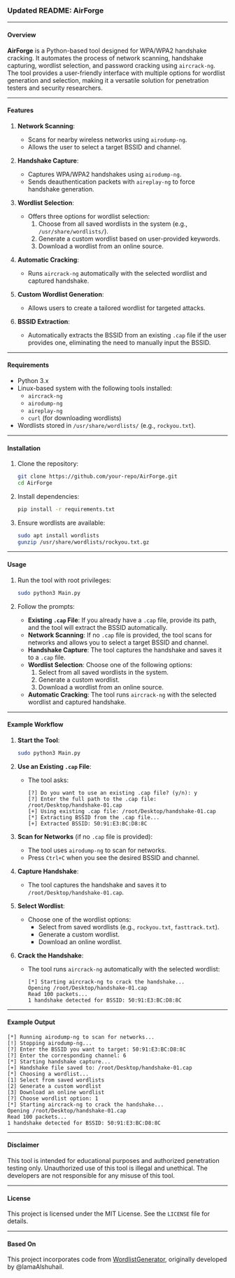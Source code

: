 ### **Updated README: AirForge**

---

#### **Overview**

**AirForge** is a Python-based tool designed for WPA/WPA2 handshake cracking. It automates the process of network scanning, handshake capturing, wordlist selection, and password cracking using `aircrack-ng`. The tool provides a user-friendly interface with multiple options for wordlist generation and selection, making it a versatile solution for penetration testers and security researchers.

---

#### **Features**

1. **Network Scanning**:
   - Scans for nearby wireless networks using `airodump-ng`.
   - Allows the user to select a target BSSID and channel.

2. **Handshake Capture**:
   - Captures WPA/WPA2 handshakes using `airodump-ng`.
   - Sends deauthentication packets with `aireplay-ng` to force handshake generation.

3. **Wordlist Selection**:
   - Offers three options for wordlist selection:
     1. Choose from all saved wordlists in the system (e.g., `/usr/share/wordlists/`).
     2. Generate a custom wordlist based on user-provided keywords.
     3. Download a wordlist from an online source.

4. **Automatic Cracking**:
   - Runs `aircrack-ng` automatically with the selected wordlist and captured handshake.

5. **Custom Wordlist Generation**:
   - Allows users to create a tailored wordlist for targeted attacks.

6. **BSSID Extraction**:
   - Automatically extracts the BSSID from an existing `.cap` file if the user provides one, eliminating the need to manually input the BSSID.

---

#### **Requirements**

- Python 3.x
- Linux-based system with the following tools installed:
  - `aircrack-ng`
  - `airodump-ng`
  - `aireplay-ng`
  - `curl` (for downloading wordlists)
- Wordlists stored in `/usr/share/wordlists/` (e.g., `rockyou.txt`).

---

#### **Installation**

1. Clone the repository:
   ```bash
   git clone https://github.com/your-repo/AirForge.git
   cd AirForge
   ```

2. Install dependencies:
   ```bash
   pip install -r requirements.txt
   ```

3. Ensure wordlists are available:
   ```bash
   sudo apt install wordlists
   gunzip /usr/share/wordlists/rockyou.txt.gz
   ```

---

#### **Usage**

1. Run the tool with root privileges:
   ```bash
   sudo python3 Main.py
   ```

2. Follow the prompts:
   - **Existing `.cap` File**: If you already have a `.cap` file, provide its path, and the tool will extract the BSSID automatically.
   - **Network Scanning**: If no `.cap` file is provided, the tool scans for networks and allows you to select a target BSSID and channel.
   - **Handshake Capture**: The tool captures the handshake and saves it to a `.cap` file.
   - **Wordlist Selection**: Choose one of the following options:
     1. Select from all saved wordlists in the system.
     2. Generate a custom wordlist.
     3. Download a wordlist from an online source.
   - **Automatic Cracking**: The tool runs `aircrack-ng` with the selected wordlist and captured handshake.

---

#### **Example Workflow**

1. **Start the Tool**:
   ```bash
   sudo python3 Main.py
   ```

2. **Use an Existing `.cap` File**:
   - The tool asks:
     ```plaintext
     [?] Do you want to use an existing .cap file? (y/n): y
     [?] Enter the full path to the .cap file: /root/Desktop/handshake-01.cap
     [+] Using existing .cap file: /root/Desktop/handshake-01.cap
     [*] Extracting BSSID from the .cap file...
     [+] Extracted BSSID: 50:91:E3:BC:D8:8C
     ```

3. **Scan for Networks** (if no `.cap` file is provided):
   - The tool uses `airodump-ng` to scan for networks.
   - Press `Ctrl+C` when you see the desired BSSID and channel.

4. **Capture Handshake**:
   - The tool captures the handshake and saves it to `/root/Desktop/handshake-01.cap`.

5. **Select Wordlist**:
   - Choose one of the wordlist options:
     - Select from saved wordlists (e.g., `rockyou.txt`, `fasttrack.txt`).
     - Generate a custom wordlist.
     - Download an online wordlist.

6. **Crack the Handshake**:
   - The tool runs `aircrack-ng` automatically with the selected wordlist:
     ```plaintext
     [*] Starting aircrack-ng to crack the handshake...
     Opening /root/Desktop/handshake-01.cap
     Read 100 packets...
     1 handshake detected for BSSID: 50:91:E3:BC:D8:8C
     ```

---

#### **Example Output**

```plaintext
[*] Running airodump-ng to scan for networks...
[!] Stopping airodump-ng...
[?] Enter the BSSID you want to target: 50:91:E3:BC:D8:8C
[?] Enter the corresponding channel: 6
[*] Starting handshake capture...
[+] Handshake file saved to: /root/Desktop/handshake-01.cap
[*] Choosing a wordlist...
[1] Select from saved wordlists
[2] Generate a custom wordlist
[3] Download an online wordlist
[?] Choose wordlist option: 1
[*] Starting aircrack-ng to crack the handshake...
Opening /root/Desktop/handshake-01.cap
Read 100 packets...
1 handshake detected for BSSID: 50:91:E3:BC:D8:8C
```

---

#### **Disclaimer**

This tool is intended for educational purposes and authorized penetration testing only. Unauthorized use of this tool is illegal and unethical. The developers are not responsible for any misuse of this tool.

---

#### **License**

This project is licensed under the MIT License. See the `LICENSE` file for details.

---

#### **Based On**

This project incorporates code from [WordlistGenerator](https://github.com/lamaAlshuhail/WordlistGenerator), originally developed by @lamaAlshuhail.
